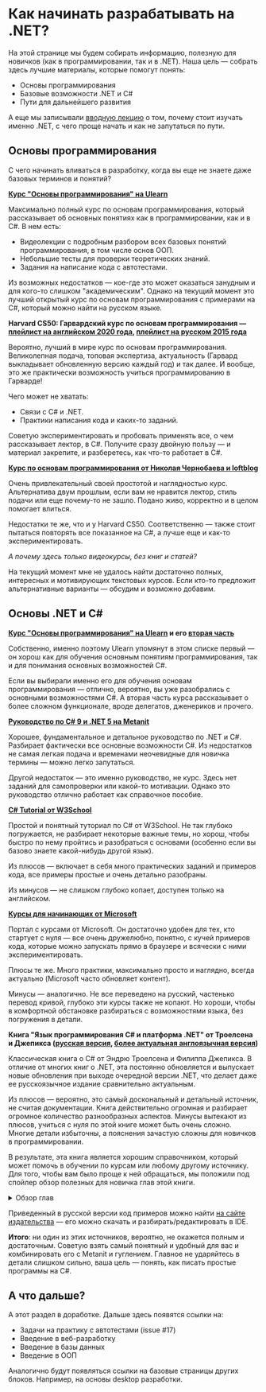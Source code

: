 # Как начинать разрабатывать на .NET?

На этой странице мы будем собирать информацию, полезную для новичков (как в программировании, так и в .NET). Наша цель — собрать здесь лучшие материалы, которые помогут понять:

- Основы программирования
- Базовые возможности .NET и C#
- Пути для дальнейшего развития

А еще мы записывали [вводную лекцию](https://www.youtube.com/watch?v=HV3n9NknQQc) о том, почему стоит изучать именно .NET, с чего проще начать и как не запутаться по пути.

## Основы программирования

С чего начинать вливаться в разработку, когда вы еще не знаете даже базовых терминов и понятий?

**[Курс "Основы программирования" на Ulearn](https://ulearn.me/course/basicprogramming/)**

Максимально полный курс по основам программирования, который рассказывает об основных понятиях как в программировании, как и в C#. В нем есть:

- Видеолекции с подробным разбором всех базовых понятий программирования, в том числе основ ООП.
- Небольшие тесты для проверки теоретических знаний.
- Задания на написание кода с автотестами.

Из возможных недостатков — кое-где это может оказаться занудным и для кого-то слишком "академическим". Однако на текущий момент это лучший открытый курс по основам программирования с примерами на C#, который можно найти на русском языке.

**Harvard CS50: Гарвардский курс по основам программирования — [плейлист на английском 2020 года](https://www.youtube.com/playlist?list=PLhQjrBD2T382_R182iC2gNZI9HzWFMC_8), [плейлист на русском 2015 года](https://www.youtube.com/playlist?list=PLawfWYMUziZqyUL5QDLVbe3j5BKWj42E5)**

Вероятно, лучший в мире курс по основам программирования. Великолепная подача, топовая экспертиза, актуальность (Гарвард выкладывает обновленную версию каждый год) и так далее. И вообще, это же практически возможность учиться программированию в Гарварде!

Чего может не хватать:

- Связи с C# и .NET. 
- Практики написания кода и каких-то заданий.

Советую экспериментировать и пробовать применять все, о чем рассказывает лектор, в C#. Получите сразу двойную пользу — и материал закрепите, и разберетесь, как что-то работает в C#.

**[Курс по основам программирования от Николая Чернобаева и loftblog](https://www.youtube.com/playlist?list=PLY4rE9dstrJwoVF-svoIBhKzE-Ok39Zg_)**

Очень привлекательный своей простотой и наглядностью курс. Альтернатива двум прошлым, если вам не нравится лектор, стиль подачи или еще почему-то не зашло. Подано живо, корректно и в целом помогает влиться.

Недостатки те же, что и у Harvard CS50. Соответственно — также стоит пытаться повторять все показанное на C#, а лучше еще и как-то экспериментировать.

*А почему здесь только видеокурсы, без книг и статей?*

На текущий момент мне не удалось найти достаточно полных, интересных и мотивирующих текстовых курсов. Если кто-то предложит альтернативные варианты — обсудим и возможно добавим.

## Основы .NET и C#

**[Курс "Основы программирования" на Ulearn](https://ulearn.me/course/basicprogramming/) и его [вторая часть](https://ulearn.me/Course/BasicProgramming2)**

Собственно, именно поэтому Ulearn упомянут в этом списке первый — он хорош как для обучения основным понятиям программирования, так и для понимания основных возможностей C#.

Если вы выбирали именно его для обучения основам программирования — отлично, вероятно, вы уже разобрались с основными возможностями C#. А вторая часть курса рассказывает о более сложном функционале, вроде делегатов, дженериков и прочего.

**[Руководство по C# 9 и .NET 5 на Metanit](https://metanit.com/sharp/tutorial/)**

Хорошее, фундаментальное и детальное руководство по .NET и C#. Разбирает фактически все основные возможности C#. Из недостатков не самая легкая подача и временами неочевидные для новичка термины — можно легко запутаться.

Другой недостаток — это именно руководство, не курс. Здесь нет заданий для самопроверки или какой-то мотивации. Однако это руководство отлично работает как справочное пособие.

**[C# Tutorial от W3School](https://www.w3schools.com/cs/index.php)**

Простой и понятный туториал по C# от W3School. Не так глубоко погружается, не разбирает некоторые важные темы, но хорош, чтобы быстро по нему пройтись и разобраться с основами (особенно если вы базово знаете какой-нибудь другой язык).

Из плюсов — включает в себя много практических заданий и примеров кода, все примеры простые и очень детально разобраны.

Из минусов — не слишком глубоко копает, доступен только на английском.

**[Курсы для начинающих от Microsoft](https://docs.microsoft.com/ru-ru/learn/)**

Портал с курсами от Microsoft. Он достаточно удобен для тех, кто стартует с нуля — все очень дружелюбно, понятно, с кучей примеров кода, которые можно запускать прямо в браузере и всячески с ними экспериментировать.

Плюсы те же. Много практики, максимально просто и наглядно, всегда актуально (Microsoft часто обновляет контент).

Минусы — аналогично. Не все переведено на русский, частенько перевод кривой, глубоко эти курсы также не копают. Но хороши, чтобы в комфортной обстановке разбираться с возможностями языка, без погружения в детали.

**Книга "Язык программирования C# и платформа .NET" от Троелсена и Джепикса ([русская версия](https://www.ozon.ru/product/yazyk-programmirovaniya-c-7-i-platformy-net-i-net-core-146756705/?sh=qGR_5FxL), [более актуальная англоязычная версия](https://link.springer.com/book/10.1007/978-1-4842-6939-8))**

Классическая книга о C# от Эндрю Троелсена и Филиппа Джепикса. В отличие от многих книг о .NET, эта постоянно обновляется и выпускает новые обновления при выходе очередной версии .NET, что делает даже ее русскоязычное издание сравнительно актуальным.

Из плюсов — вероятно, это самый доскональный и детальный источник, не считая документации. Книга действительно огромная и разбирает огромное количество разнообразных аспектов. Минусы вытекают из плюсов, учиться с нуля по этой книге может быть очень сложно. Многие детали избыточны, а пояснения зачастую сложны для новичков в программировании. 

В результате, эта книга является хорошим справочником, который может помочь в обучении по курсам или любому другому источнику. Для того, чтобы вам было проще к ней обращаться, мы положили под спойлер обзор полезных для новичка глав этой книги.

<details>
  <summary>Обзор глав</summary> 
  
**Глава 3: базовые конструкции программирования на C#**

Основная информация, которую нужно извлечь, это работа с управляющими конструкциями (циклами и условиями), а также разные полезности о работе с консолью и строками. 

При этом многое может показаться на этом этапе непонятным (к примеру, разбор класса System.Environment), подобное можно игнорировать. Основная цель этой главы — познакомиться с базовыми понятиями.

**Глава 4: работа с данными и методы в C#**

Здесь рассказывается о другой части базовых конструкций языка — массивах, типах и методах. Основная задача этой главы — объяснить, как можно группировать данные и логику. 

Стоит отметить, что логически к концепциям этой главы относятся классы (о них можно прочитать в главах 5 и 6) и коллекции (о них рассказывается в главе 9). Классы куда чаще структур используются для группировки данных и логики, а коллекции куда чаще массивов для сбора одинаковых данных.

**Главы 5-8: объектно-ориентированное программирование на C#**

Здесь рассказывается о том, как реализовывать основные концепции из ООП в C#. Важное уточнение: эти главы и книга в целом не слишком детально раскрывают ООП как концепцию. Здесь рассказывается в основном о том, как пользоваться механизмами ООП в C#. Так что если вы еще не знаете концепции ООП, эти главы вам может быть непонятна. 

**Главы 9-12: расширенные возможности C#**

Эти главы рассказывают о коллекциях и более специфичных для C# концепциях, таких как делегаты, события, лямбды, перегрузка операторов и LINQ. Это основные концепции, о которых вам стоит узнать из этих глав.  Опять же, кое-что может быть избыточно — например, информация об указателях и unsafe, этим вам на начальном этапе пользоваться точно не придется. 

**Что еще может быть полезно?**

В четвертой части книги рассказывается о разнообразных библиотеках и фреймворках .NET. В частности, в главах 21 и 22 рассказывают об инструментах работы с базами данных, 

Также интересны главы 29, 30 и 31. Они рассказывают об ASP.NET, фреймворке для разработки веб-приложений на .NET. В русскоязычном (более старом) издании глава 31 отдельно фокусируется на .NET Core, современной кроссплатформенной версии .NET, однако начиная с .NET 5 она слилась с .NET и является стандартом, а потому в новых версиях книги все главы фокусируются именно на кроссплатформенной версии .NET.
</details>

Приведенный в русской версии код примеров можно найти [на сайте издательства](http://www.williamspublishing.com/books/978-5-6040723-1-8.html) — его можно скачать и разбирать/редактировать в IDE.

**Итого**: ни один из этих источников, вероятно, не окажется полным и достаточным. Советую взять самый понятный и удобный для вас и комбинировать его с Metanit и гуглением. Главное не ударяйтесь в детали слишком сильно, ваша цель — понять, как писать простые программы на C#.


## А что дальше?

А этот раздел в доработке. Дальше здесь появятся ссылки на:

- Задачи на практику с автотестами (issue #17)
- Введение в веб-разработку
- Введение в базы данных
- Введение в ООП

Аналогично будут появляться ссылки на базовые страницы других блоков. Например, на основы desktop разработки.
